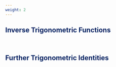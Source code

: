 ```yaml
---
weight: 2
---
```


## <span style="color:RGB(0,32,96"> Inverse Trigonometric Functions </span> 
<br>

## <span style="color:RGB(0,32,96"> Further Trigonometric Identities </span> 
<br>